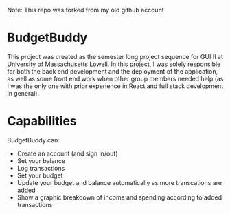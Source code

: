 Note: This repo was forked from my old github account

# BudgetBuddy
This project was created as the semester long project sequence for GUI II at University of Massachusetts Lowell.
In this project, I was solely responsible for both the back end development and the deployment of the application, as well as some front end work when
other group members needed help (as I was the only one with prior experience in React and full stack development in general).
# Capabilities
BudgetBuddy can:
- Create an account (and sign in/out)
- Set your balance
- Log transactions
- Set your budget
- Update your budget and balance automatically as more transcations are added
- Show a graphic breakdown of income and spending according to added transactions
